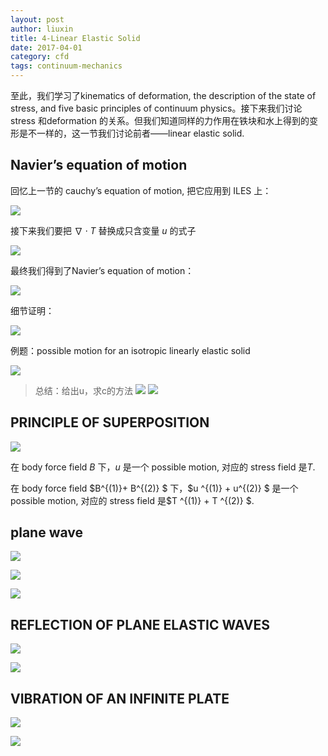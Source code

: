 ```yaml
---
layout: post
author: liuxin
title: 4-Linear Elastic Solid  
date: 2017-04-01
category: cfd
tags: continuum-mechanics
---
```


至此，我们学习了kinematics of deformation, the description of the state of stress, and five basic principles of continuum physics。接下来我们讨论stress 和deformation 的关系。但我们知道同样的力作用在铁块和水上得到的变形是不一样的，这一节我们讨论前者——linear elastic solid.

## Navier’s equation of motion
回忆上一节的 cauchy’s equation of motion, 把它应用到 ILES 上：
 
![][image-1]

接下来我们要把 $\nabla \cdot T$ 替换成只含变量 $u$ 的式子

![][image-2]

最终我们得到了Navier’s equation of motion：

![][image-3]

细节证明：

![][image-4]

例题：possible motion for an isotropic linearly elastic solid 

![][image-5]

> 总结：给出u，求c的方法
> ![][image-6]
> ![][image-7]

## PRINCIPLE OF SUPERPOSITION

![][image-8]

在 body force field $B$ 下，$u$ 是一个 possible motion, 对应的 stress field 是$T$.

在 body force field $B^{(1)}+ B^{(2)} $ 下，$u ^{(1)} + u^{(2)} $ 是一个 possible motion, 对应的 stress field 是$T ^{(1)} + T ^{(2)} $. 

## plane wave

![][image-9]

![][image-10]

![][image-11]

## REFLECTION OF PLANE ELASTIC WAVES 

![][image-12]

![][image-13]

## VIBRATION OF AN INFINITE PLATE 

![][image-14]

![][image-15]


[image-1]:	http://wx2.sinaimg.cn/mw690/8db2c8cbgy1fhskmc3te2j219i0dltcb.jpg
[image-2]:	http://wx1.sinaimg.cn/mw690/8db2c8cbgy1fhskm9jlanj216h0cswie.jpg
[image-3]:	http://wx1.sinaimg.cn/mw690/8db2c8cbgy1fhskmejta4j20wd03x0te.jpg
[image-4]:	http://wx3.sinaimg.cn/mw690/8db2c8cbgy1fi2l9pejrkj20km0ezgom.jpg
[image-5]:	http://wx4.sinaimg.cn/mw690/8db2c8cbgy1fhtd3qf9osj21280hf0wr.jpg
[image-6]:	http://wx2.sinaimg.cn/mw690/8db2c8cbly9fhtd6y2zafj20pu08p7ai.jpg
[image-7]:	http://wx3.sinaimg.cn/mw690/8db2c8cbgy1fi2l9nejvfj20p20850ub.jpg
[image-8]:	http://wx3.sinaimg.cn/mw690/8db2c8cbgy1fhtd3rygl0j2128042q3l.jpg
[image-9]:	http://wx1.sinaimg.cn/mw690/8db2c8cbgy1fi3kpk71kkj20in08i406.jpg
[image-10]:	http://wx3.sinaimg.cn/mw690/8db2c8cbgy1fi3kpms172j20i307qwg3.jpg
[image-11]:	http://wx2.sinaimg.cn/mw690/8db2c8cbgy1fi3kpo1wdwj20ii0a4mzo.jpg
[image-12]:	http://wx4.sinaimg.cn/mw690/8db2c8cbgy1fi3riq7jx2j20j104x758.jpg
[image-13]:	http://wx2.sinaimg.cn/mw690/8db2c8cbgy1fi3rit2la0j20ji0eqgp5.jpg
[image-14]:	http://wx2.sinaimg.cn/mw690/8db2c8cbgy1fi3riwypjxj20hk07tjt0.jpg
[image-15]:	http://wx2.sinaimg.cn/mw690/8db2c8cbgy1fi3rizcphqj20ib07875v.jpg